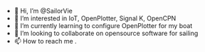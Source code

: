 - 👋 Hi, I’m @SailorVie
- 👀 I’m interested in IoT, OpenPlotter, Signal K, OpenCPN
- 🌱 I’m currently learning to configure OpenPlotter for my boat
- 💞️ I’m looking to collaborate on opensource software for sailing
- 📫 How to reach me .

<!---
SailorVie/SailorVie is a ✨ special ✨ repository because its `README.md` (this file) appears on your GitHub profile.
You can click the Preview link to take a look at your changes.
--->
